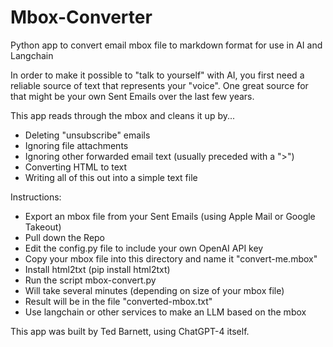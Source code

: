 # Mbox-Converter
Python app to convert email mbox file to markdown format for use in AI and Langchain

In order to make it possible to "talk to yourself" with AI, you first need a reliable source of text that represents your "voice".  One great source for that might be your own Sent Emails over the last few years.  

This app reads through the mbox and cleans it up by...
- Deleting "unsubscribe" emails
- Ignoring file attachments
- Ignoring other forwarded email text (usually preceded with a ">")
- Converting HTML to text
- Writing all of this out into a simple text file

Instructions:
- Export an mbox file from your Sent Emails (using Apple Mail or Google Takeout)
- Pull down the Repo
- Edit the config.py file to include your own OpenAI API key
- Copy your mbox file into this directory and name it "convert-me.mbox"
- Install html2txt (pip install html2txt)
- Run the script mbox-convert.py
- Will take several minutes (depending on size of your mbox file)
- Result will be in the file "converted-mbox.txt"
- Use langchain or other services to make an LLM based on the mbox



This app was built by Ted Barnett, using ChatGPT-4 itself.
